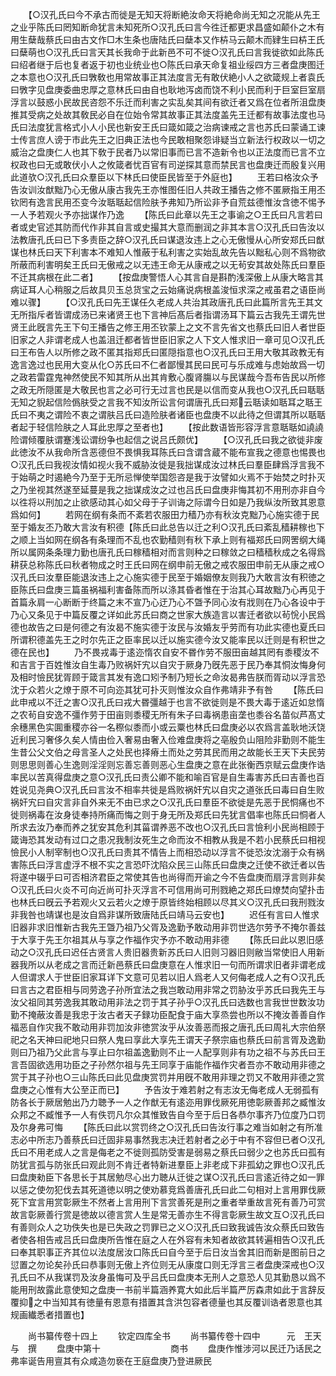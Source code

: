 <!-- { "loadSidebar": true } -->
　　【○汉孔氏曰今不承古而徙是无知天将断絶汝命天将絶命尚无知之况能从先王之业乎陈氏曰罔知断命犹言未知死所○汉孔氏曰言今徃迁都更求昌盛如颠仆之木有用生蘖哉蔡氏曰由古文作□木生条也唐陆氏曰蘖本又作枿马云颠木而肄生曰枿王氏曰蘖萌也○汉孔氏曰言天其长我命于此新邑不可不徙○汉孔氏曰言我徙欲如此陈氏曰绍者继于后也复者返于初也业统业也○陈氏曰承天命复祖业绥四方三者盘庚图迁之本意也○汉孔氏曰斆敎也用常故事正其法度言无有敢伏絶小人之欲箴规上者袁氏曰斆字见盘庚委曲忠厚之意林氏曰由自也耿地泻卤而饶不利小民而利于巨室巨室扇浮言以鼓惑小民故民咨怨不乐迁而利害之实乱矣其间有欲迁者又爲在位者所沮盘庚推其受病之处故其敎民必自在位始令常其故事正其法度盖先王迁都有故事法度也马氏曰法度犹言格式小人小民也新安王氏曰箴如箴之治病谏戒之言也苏氏曰蒙诵工谏士传言庶人谤于市此先王之旧典正法也今民敢相聚怨诽疑当立新法行权政以一切之威治之盘庚仁人也其下敎于民者乃以常旧事而已言不造新令也以正法度而已言不立权政也曰无或敢伏小人之攸箴者忧百官有司逆探其意而禁民言也盘庚迁而殷复兴用此道欤○汉孔氏曰众羣臣以下林氏曰使臣民皆至于外庭也】
　　王若曰格汝众予告汝训汝猷黜乃心无傲从康古我先王亦惟图任旧人共政王播告之修不匿厥指王用丕钦罔有逸言民用丕变今汝聒聒起信险肤予弗知乃所讼非予自荒兹德惟汝含徳不惕予一人予若观火予亦拙谋作乃逸
　　【陈氏曰此章以先王之事谕之○王氏曰凡言若曰者或史官述其防而代作非其自言或史撮其大意而删润之非其本言○汉孔氏曰告汝以法教唐孔氏曰已下多责臣之辞○汉孔氏曰谋退汝违上之心无傲慢从心所安郑氏曰猷谋也林氏曰天下利害本不难知人惟蔽于私利害之实始乱故先告以黜私心则不爲物欲所蔽而利害明矣王氏曰无傲戒之以无违王命无从康戒之以无茍安其故处陈氏曰羣臣不迁其病根在此二者】
　　【按盘庚警悟人心其言自是斟酌浅深傲上从康大略言其病证耳人心稍服之后故具贝玉总货宝之云始痛说病根盖浚恒求深之戒虽君之语臣尚难以骤】
　　【○汉孔氏曰先王谋任久老成人共治其政唐孔氏曰此篇所言先王其文无所指斥者皆谓成汤已来诸贤王也下言神后髙后者指谓汤耳下篇云古我先王谓先世贤王此旣言先王下句王播告之修王用丕钦蒙上之文不言先省文也蔡氏曰旧人者世臣旧家之人非谓老成人也盖沮迁都者皆世臣旧家之人下文人惟求旧一章可见○汉孔氏曰王布告人以所修之政不匿其指郑氏曰匿隠指意也○汉孔氏曰王用大敬其政教无有逸言逸过也民用大变从化○苏氏曰不仁者鄙慢其民曰民可与乐成难与虑始故爲一切之政若雷霆鬼神然使民不知其所从出其肯敷心腹肾膓以与民谋哉今吾布告民以所修之政无所隠匿是大敬民也言之必可行无过言也民是以信而变从我也○汉孔氏曰聒聒无知之貎起信险僞肤受之言我不知汝所讼言何谓唐孔氏曰郑云聒读如聒耳之聒王氏曰不夷之谓险不衷之谓肤吕氏曰造险肤者诸臣也盘庚不以此待之但谓其所以聒聒者起于轻信险肤之人耳此忠厚之至者也】
　　【按此数语皆形容浮言意聒聒如譊譊险谓倾覆肤谓蹇浅讼谓纷争也起信之说吕氏颇优】
　　【○汉孔氏曰我之欲徙非废此徳汝不从我命所含恶德但不畏惧我耳陈氏曰含谓含蔵不能布宣我之德意也惕畏也○汉孔氏曰我视汝情如视火我不威胁汝徙是我拙谋成汝过林氏曰羣臣肆爲浮言我不于始萌之时遏絶今乃至于无所忌惮使举国怨咨是我于汝譬如火焉不于始焚之时扑灭之乃坐视其然遂至延蔓是我之拙谋成汝之过也吕氏曰盘庚非悔其初不用刑亦非自今以徃将以刑加之止欲感动其心如父母于子训诲之际谓今日如是乃我纵汝所致其恩意爲如何】
　　若网在纲有条而不紊若农服田力穑乃亦有秋汝克黜乃心施实德于民至于婚友丕乃敢大言汝有积德【陈氏曰此总告以迁之利○汉孔氏曰紊乱穑耕稼也下之顺上当如网在纲各有条理而不乱也农勤穑则有秋下承上则有福郑氏曰网罟纲大绳所以属网条条理力勤也唐孔氏曰稼穑相对而言则种之曰稼敛之曰穑穑秋成之名得爲耕获总称陈氏曰秋者物成之时王氏曰网在纲申前无傲之戒农服田申前无从康之戒○汉孔氏曰汝羣臣能退汝违上之心施实德于民至于婚姻僚友则我乃大敢言汝有积徳之臣陈氏曰盘庚三篇虽祸福利害备陈而所以涤其昏者惟在于治其心耳故黜乃心再见于首篇永肩一心断断于终篇之末不宣乃心迂乃心不曁予同心汝有戕则在乃心各设中于乃心又条见于中篇反覆之详如此苏氏曰商之世家大族造言以害迁者欲以茍恱小民爲德也故告之曰是何德之有汝曷不施实德于汝民与汝婚友乎劳而有功此实德也夏氏曰所谓积德盖先王之时尔先正之臣率民以迁以施实德今汝又能率民以迁则是有积世之德在民也】
　　乃不畏戎毒于逺迩惰农自安不昬作劳不服田亩越其罔有黍稷汝不和吉言于百姓惟汝自生毒乃败祸奸宄以自灾于厥身乃旣先恶于民乃奉其恫汝悔身何及相时憸民犹胥顾于箴言其发有逸口矧予制乃短长之命汝曷弗告朕而胥动以浮言恐沈于众若火之燎于原不可向迩其犹可扑灭则惟汝众自作弗靖非予有咎
　　【陈氏曰此申戒以不迁之害○汉孔氏曰戎大昬彊越于也言不欲徙则是不畏大毒于逺近如怠惰之农茍自安逸不彊作劳于田亩则黍稷无所有朱子曰毒祸患亩垄也黍谷名苗似芦髙丈余穗黑色实圎重稷亦谷一名穄似黍而小或云粟也林氏曰盘庚必以农爲言盖耿地沃饶近利民习奢侈久矣人情由俭入奢易由奢入俭难盘庚将之亳殷负山阻险非勤则不能生生昔公父文伯之母言圣人之处民也择瘠土而处之劳其民而用之故能长王天下夫民劳则思思则善心生逸则淫淫则忘善忘善则恶心生盘庚之意在此张衡西京赋云盘庚作诰率民以苦真得盘庚之意○汉孔氏曰责公卿不能和喻百官是自生毒害苏氏曰吉善也百姓说见尧典○汉孔氏曰言汝不相率共徙是爲败祸奸宄以自灾之道张氏曰毒曰自生败祸奸宄曰自灾言非自外来无不由已求之○汉孔氏曰羣臣不欲徙是先恶于民恫痛也不徙则祸毒在汝身徒奉持所痛而悔之则于身无所及郑氏曰先犹言倡率也陈氏曰恫者人所求去汝乃奉而养之犹安其危利其菑谓养恶不改也○汉孔氏曰言憸利小民尚相顾于箴诲恐其发动有过口之患况我制汝死生之命而汝不相教从我是不若小民蔡氏曰相视憸民小人制宰制也○汉孔氏曰责其不情告上而相恐动以浮言不徙恐汝沈溺于众有祸害陈氏曰浮言虚浮不根不实之言恐吓沈陷众民三山陈氏曰盘庚之迁使不欲迁者以告将遂中辍乎曰可否相济君臣之常使其告也尚得而开谕之今不告盘庚而扇浮言则非矣○汉孔氏曰火炎不可向近尚可扑灭浮言不可信用尚可刑戮絶之郑氏曰燎焚向望扑击也林氏曰旣云予若观火又云若火之燎于原皆终始相顾以尽其义○汉孔氏曰我刑戮汝非我咎也靖谋也是汝自爲非谋所致唐陆氏曰靖马云安也】
　　迟任有言曰人惟求旧器非求旧惟新古我先王曁乃祖乃父胥及逸勤予敢动用非罚世选尔劳予不掩尔善兹于大享于先王尔祖其从与享之作福作灾予亦不敢动用非德
　　【陈氏曰此以恩旧感动之○汉孔氏曰迟任古贤言人贵旧器贵新苏氏曰人旧则习器旧则敝当常使旧人用新器我所以从老成之言而迁新邑蔡氏曰盘庚意在人惟求旧一句而所谓求旧者非谓老成人但谓求人于世臣旧家耳详下文意可见若以旧人爲老人又何侮老成人之有○汉孔氏曰言古之君臣相与同劳逸子孙所宜法之我岂敢动用非常之罚胁汝乎苏氏曰我先王与汝父祖同其劳逸我其敢动用非法之罚于其子孙乎○汉孔氏曰选数也言我世世数汝功勤不掩蔽汝善是我忠于汝古者天子録功臣配食于庙大享烝尝也所以不掩汝善善自作福恶自作灾我不敢动用非罚加汝非徳赏汝乎从汝善恶而报之唐孔氏曰周礼大宗伯祭祀之名天神曰祀地只曰祭人鬼曰享此大享先王谓天子祭宗庙也蔡氏曰前言胥及逸勤则曰乃祖乃父此言与享止曰尔祖盖逸勤则不止一人配享则非有功之祖不与苏氏曰王言吾固欲选用功臣之子孙然尔祖与先王同享于庙能作福作灾者吾亦不敢动用非德之赏于其子孙也○三山陈氏曰此见盘庚赏罚并用旣不敢用非理之罚又不敢用非德之赏盘庚之心惟有大公至正而已】
　　予告汝于难若射之有志汝无侮老成人无弱孤有防各长于厥居勉出乃力聴予一人之作猷无有逺迩用罪伐厥死用徳彰厥善邦之臧惟汝众邦之不臧惟予一人有佚罚凡尔众其惟致告自今至于后日各恭尔事齐乃位度乃口罚及尔身弗可悔
　　【陈氏曰此以赏罚终之○汉孔氏曰告汝行事之难当如射之有所准志必中所志乃善蔡氏曰迁固非易事然我志决迁若射者之必于中有不容但已者○汉孔氏曰不用老成人之言是侮老之不徙则孤防受害是弱易之蔡氏曰弱少之也苏氏曰孤有防犹言孤与防张氏曰观此则不肯迁者特新进羣臣上非老成下非孤幼之罪也○汉孔氏曰盘庚勑臣下各思长于其居勉尽心出力聴从迁徙之谋○汉孔氏曰言逺近待之如一罪以惩之使勿犯伐去其死道徳以明之使劝慕竞爲善唐孔氏曰此二句相对上言用罪伐厥死下宜言用赏彰厥生不然者上言用刑下言赏善死是刑之重者举重故言死有善乃可赏故言彰厥善行赏是徳故以德言赏人生是常无善亦生不得言彰厥生故文互○汉孔氏曰有善则众人之功佚失也是已失政之罚罪已之义○汉孔氏曰致我诚告汝众蔡氏曰致告者使各相告戒吕氏曰盘庚所告惟在庭之人在外容有未知者故欲其转遍相告○汉孔氏曰奉其职事正齐其位以法度居汝口陈氏曰自今至于后日汝当舍其旧而新是图前日之愆置之勿论矣孙氏曰恭事则无傲上齐位则无从康度口则无浮言三者盘庚深戒也○汉孔氏曰不从我谋罚及汝身虽悔可及乎吕氏曰盘庚本无刑人之意恐人见其勤恳以爲不能用刑故露此意使知之盘庚一书前半篇涵养寛大如此后半篇严厉森肃如此于言辞反覆抑之中当知其有徳量有恩意有措置其含洪包容者德量也其反覆训诰者恩意也其规画纎悉者措置也】

　　尚书纂传卷十四上
　　钦定四库全书
　　尚书纂传卷十四中　　　元　王天与　撰
　　盘庚中第十　　　　　　　　商书
　　盘庚作惟涉河以民迁乃话民之弗率诞告用亶其有众咸造勿亵在王庭盘庚乃登进厥民
